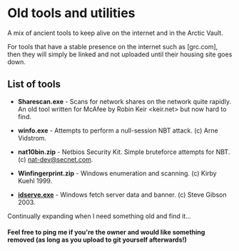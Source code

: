 # Old tools and utilities

A mix of ancient tools to keep alive on the internet and in the Arctic Vault.

For tools that have a stable presence on the internet such as [grc.com], then they will simply be linked and not uploaded until their housing site goes down.

## List of tools

* **Sharescan.exe** - Scans for network shares on the network quite rapidly. An old tool written for McAfee by Robin Keir <keir.net> but now hard to find.

* **winfo.exe** - Attempts to perform a null-session NBT attack. (c) Arne Vidstrom.

* **nat10bin.zip** - Netbios Security Kit. Simple bruteforce attempts for NBT. (c) nat-dev@secnet.com.

* **Winfingerprint.zip** - Windows enumeration and scanning. (c) Kirby Kuehl 1999.

* [**idserve.exe**](https://www.grc.com/files/idserve.exe) - Windows fetch server data and banner. (c) Steve Gibson 2003.

Continually expanding when I need something old and find it...

#### Feel free to ping me if you're the owner and would like something removed (as long as you upload to git yourself afterwards!)
